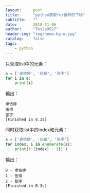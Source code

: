 ```yaml
---
layout:     post
title:      "python获取for循环的下标"
subtitle:   ""
date:       2018-11-06
author:     "Tesla9527"
header-img: "img/home-bg-o.jpg"
catalog:    false
tags:
    - python
---
```

只获取list中的元素：

```python
a = ['卓依婷', '伍佰', '张宇']
for i in a:
    print(i)
```

输出：
```
卓依婷
伍佰
张宇
[Finished in 0.3s]
```

同时获取list中的index和元素：
```python
a = ['卓依婷', '伍佰', '张宇']
for index, i in enumerate(a):
    print(f'{index} - {i}')
```

输出：
```
0 - 卓依婷
1 - 伍佰
2 - 张宇
[Finished in 0.3s]
```	
